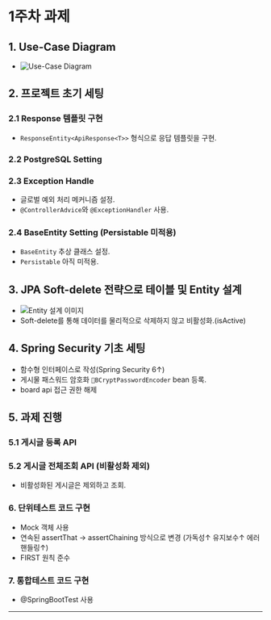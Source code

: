 # 1주차 과제

## 1. Use-Case Diagram

- ![Use-Case Diagram](https://github.com/user-attachments/assets/18981082-8938-4506-99fd-235d0bf48e9a)

## 2. 프로젝트 초기 세팅

### 2.1 Response 템플릿 구현

- `ResponseEntity<ApiResponse<T>>` 형식으로 응답 템플릿을 구현.

### 2.2 PostgreSQL Setting

### 2.3 Exception Handle

- 글로벌 예외 처리 메커니즘 설정.
- `@ControllerAdvice`와 `@ExceptionHandler` 사용.

### 2.4 BaseEntity Setting (Persistable 미적용)

- `BaseEntity` 추상 클래스 설정.
- `Persistable` 아직 미적용.

## 3. JPA Soft-delete 전략으로 테이블 및 Entity 설계

- ![Entity 설계 이미지](https://github.com/user-attachments/assets/a690f6e1-d308-40df-9b5a-d47ad2358b21)
- Soft-delete를 통해 데이터를 물리적으로 삭제하지 않고 비활성화.(isActive)

## 4. Spring Security 기초 세팅
- 함수형 인터페이스로 작성(Spring Security 6↑)
- 게시물 패스워드 암호화 `BCryptPasswordEncoder` bean 등록.
- board api 접근 권한 해제

## 5. 과제 진행

### 5.1 게시글 등록 API

### 5.2 게시글 전체조회 API (비활성화 제외)

- 비활성화된 게시글은 제외하고 조회.

### 6. 단위테스트 코드 구현
- Mock 객체 사용
- 연속된 assertThat -> assertChaining 방식으로 변경 (가독성↑ 유지보수↑ 에러핸들링↑)
- FIRST 원칙 준수

### 7. 통합테스트 코드 구현
- @SpringBootTest 사용
---



